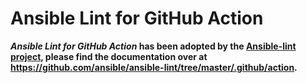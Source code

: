 # Ansible Lint for GitHub Action

**_Ansible Lint for GitHub Action_ has been adopted by the [Ansible-lint project](https://github.com/ansible/ansible-lint), please find the documentation over at https://github.com/ansible/ansible-lint/tree/master/.github/action.**
